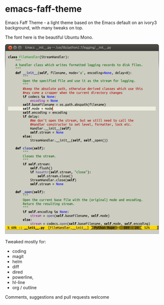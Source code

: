 emacs-faff-theme
================

Emacs Faff Theme - a light theme based on the Emacs default on an ivory3
background, with many tweaks on top.

The font here is the beautiful Ubuntu Mono.

![Screenshot](https://github.com/WJCFerguson/emacs-faff-theme/raw/master/faff-theme.png)

Tweaked mostly for:

* coding
* magit
* helm
* diff
* dired
* powerline,
* hl-line
* org / outline

Comments, suggestions and pull requests welcome